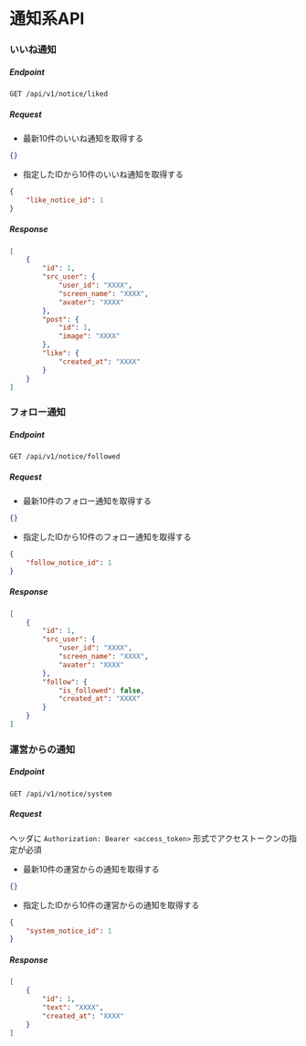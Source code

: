 # 通知系API

### いいね通知

##### Endpoint

```
GET /api/v1/notice/liked
```

##### Request

- 最新10件のいいね通知を取得する

```json
{}
```

- 指定したIDから10件のいいね通知を取得する

```json
{
    "like_notice_id": 1
}
```

##### Response

```json
[
    {
        "id": 1,
        "src_user": {
            "user_id": "XXXX",
            "screen_name": "XXXX",
            "avater": "XXXX"
        },
        "post": {
            "id": 1,
            "image": "XXXX"
        },
        "like": {
            "created_at": "XXXX"
        }
    }
]
```

### フォロー通知

##### Endpoint

```
GET /api/v1/notice/followed
```

##### Request

- 最新10件のフォロー通知を取得する

```json
{}
```

- 指定したIDから10件のフォロー通知を取得する

```json
{
    "follow_notice_id": 1
}
```

##### Response

```json
[
    {
        "id": 1,
        "src_user": {
            "user_id": "XXXX",
            "screen_name": "XXXX",
            "avater": "XXXX"
        },
        "follow": {
            "is_followed": false,
            "created_at": "XXXX"
        }
    }
]
```

### 運営からの通知

##### Endpoint

```
GET /api/v1/notice/system
```

##### Request

ヘッダに `Authorization: Bearer <access_token>` 形式でアクセストークンの指定が必須

- 最新10件の運営からの通知を取得する

```json
{}
```

- 指定したIDから10件の運営からの通知を取得する

```json
{
    "system_notice_id": 1
}
```

##### Response

```json
[
    {
        "id": 1,
        "text": "XXXX",
        "created_at": "XXXX"
    }
]
```